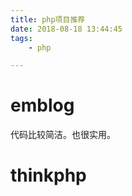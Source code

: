 ```yaml
---
title: php项目推荐
date: 2018-08-18 13:44:45
tags:
	- php

---
```




# emblog

代码比较简洁。也很实用。



# thinkphp



